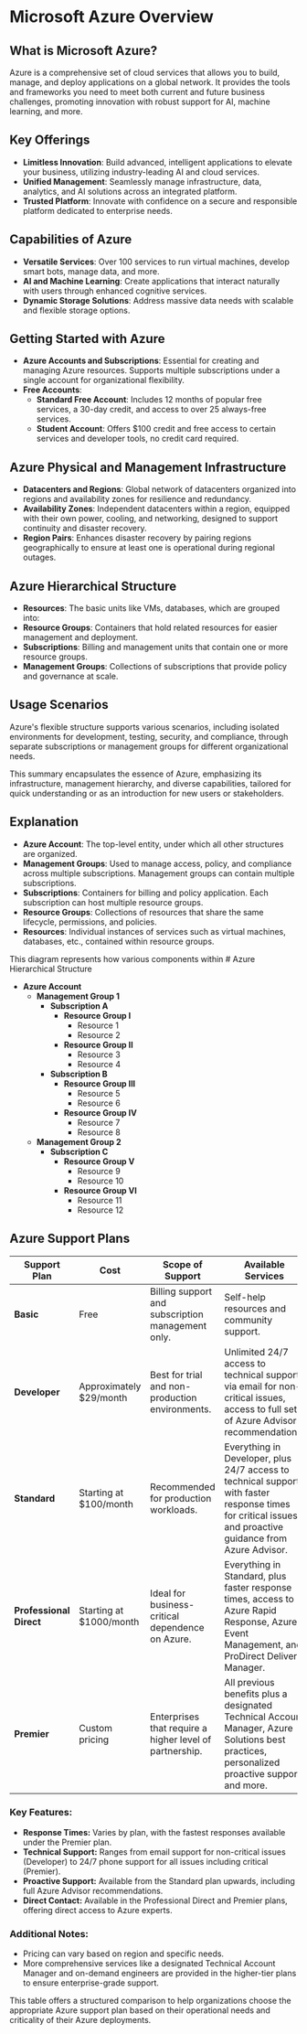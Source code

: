 # Microsoft Azure Overview

## What is Microsoft Azure?

Azure is a comprehensive set of cloud services that allows you to build, manage, and deploy applications on a global network. It provides the tools and frameworks you need to meet both current and future business challenges, promoting innovation with robust support for AI, machine learning, and more.

## Key Offerings

- **Limitless Innovation**: Build advanced, intelligent applications to elevate your business, utilizing industry-leading AI and cloud services.
- **Unified Management**: Seamlessly manage infrastructure, data, analytics, and AI solutions across an integrated platform.
- **Trusted Platform**: Innovate with confidence on a secure and responsible platform dedicated to enterprise needs.

## Capabilities of Azure

- **Versatile Services**: Over 100 services to run virtual machines, develop smart bots, manage data, and more.
- **AI and Machine Learning**: Create applications that interact naturally with users through enhanced cognitive services.
- **Dynamic Storage Solutions**: Address massive data needs with scalable and flexible storage options.

## Getting Started with Azure

- **Azure Accounts and Subscriptions**: Essential for creating and managing Azure resources. Supports multiple subscriptions under a single account for organizational flexibility.
- **Free Accounts**:
  - **Standard Free Account**: Includes 12 months of popular free services, a 30-day credit, and access to over 25 always-free services.
  - **Student Account**: Offers $100 credit and free access to certain services and developer tools, no credit card required.

## Azure Physical and Management Infrastructure

- **Datacenters and Regions**: Global network of datacenters organized into regions and availability zones for resilience and redundancy.
- **Availability Zones**: Independent datacenters within a region, equipped with their own power, cooling, and networking, designed to support continuity and disaster recovery.
- **Region Pairs**: Enhances disaster recovery by pairing regions geographically to ensure at least one is operational during regional outages.

## Azure Hierarchical Structure

- **Resources**: The basic units like VMs, databases, which are grouped into:
- **Resource Groups**: Containers that hold related resources for easier management and deployment.
- **Subscriptions**: Billing and management units that contain one or more resource groups.
- **Management Groups**: Collections of subscriptions that provide policy and governance at scale.

## Usage Scenarios

Azure's flexible structure supports various scenarios, including isolated environments for development, testing, security, and compliance, through separate subscriptions or management groups for different organizational needs.

This summary encapsulates the essence of Azure, emphasizing its infrastructure, management hierarchy, and diverse capabilities, tailored for quick understanding or as an introduction for new users or stakeholders.

## Explanation

- **Azure Account**: The top-level entity, under which all other structures are organized.
- **Management Groups**: Used to manage access, policy, and compliance across multiple subscriptions. Management groups can contain multiple subscriptions.
- **Subscriptions**: Containers for billing and policy application. Each subscription can host multiple resource groups.
- **Resource Groups**: Collections of resources that share the same lifecycle, permissions, and policies.
- **Resources**: Individual instances of services such as virtual machines, databases, etc., contained within resource groups.

This diagram represents how various components within # Azure Hierarchical Structure

- **Azure Account**
  - **Management Group 1**
    - **Subscription A**
      - **Resource Group I**
        - Resource 1
        - Resource 2
      - **Resource Group II**
        - Resource 3
        - Resource 4
    - **Subscription B**
      - **Resource Group III**
        - Resource 5
        - Resource 6
      - **Resource Group IV**
        - Resource 7
        - Resource 8
  - **Management Group 2**
    - **Subscription C**
      - **Resource Group V**
        - Resource 9
        - Resource 10
      - **Resource Group VI**
        - Resource 11
        - Resource 12

## Azure Support Plans
| Support Plan        | Cost               | Scope of Support                                          | Available Services                                     |
|---------------------|--------------------|-----------------------------------------------------------|--------------------------------------------------------|
| **Basic**           | Free               | Billing support and subscription management only.         | Self-help resources and community support.             |
| **Developer**       | Approximately $29/month | Best for trial and non-production environments.         | Unlimited 24/7 access to technical support via email for non-critical issues, access to full set of Azure Advisor recommendations. |
| **Standard**        | Starting at $100/month | Recommended for production workloads.                   | Everything in Developer, plus 24/7 access to technical support with faster response times for critical issues, and proactive guidance from Azure Advisor. |
| **Professional Direct** | Starting at $1000/month | Ideal for business-critical dependence on Azure.       | Everything in Standard, plus faster response times, access to Azure Rapid Response, Azure Event Management, and ProDirect Delivery Manager. |
| **Premier**         | Custom pricing     | Enterprises that require a higher level of partnership.  | All previous benefits plus a designated Technical Account Manager, Azure Solutions best practices, personalized proactive support, and more. |

### Key Features:
- **Response Times:** Varies by plan, with the fastest responses available under the Premier plan.
- **Technical Support:** Ranges from email support for non-critical issues (Developer) to 24/7 phone support for all issues including critical (Premier).
- **Proactive Support:** Available from the Standard plan upwards, including full Azure Advisor recommendations.
- **Direct Contact:** Available in the Professional Direct and Premier plans, offering direct access to Azure experts.

### Additional Notes:
- Pricing can vary based on region and specific needs.
- More comprehensive services like a designated Technical Account Manager and on-demand engineers are provided in the higher-tier plans to ensure enterprise-grade support.

This table offers a structured comparison to help organizations choose the appropriate Azure support plan based on their operational needs and criticality of their Azure deployments.
